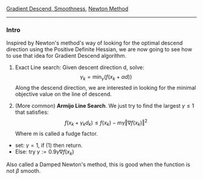 [Gradient Descend, Smoothness](Gradient%20Descend,%20Smoothness.md), [Newton Method](Newton%20Method.md)

---

### Intro

Inspired by Newton's method's way of looking for the optimal descend direction using the Positive Definite Hessian, we are now going to see how to use that idea for Gradient Descend algorithm. 

1. Exact Line search: Given descent direction d, solve: 
$$
\gamma_k = \min_{\gamma} (f(x_k + \alpha d))
$$
Along the descend direction, we are interested in looking for the minimal objective value on the line of descend. 

2. (More common) **Armijo Line Search**. We just try to find the largest $\gamma \le 1$ that satisfies: 
$$
f(x_k + \gamma_k d_k) \le f(x_k) - m \gamma \Vert \nabla f(x_k)\Vert^2 \tag{1}
$$
Where m is called a fudge factor. 
  * set: $\gamma = 1$, if (1) then return. 
  * Else: try $\gamma := 0.9\gamma \nabla f(x_k)$

Also called a Damped Newton's method, this is good when the function is not $\beta$ smooth. 

